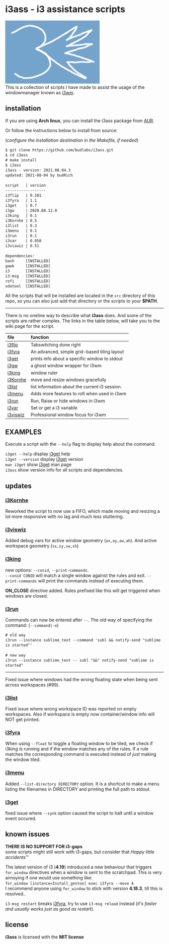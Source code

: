 # i3ass - i3 assistance scripts 


![logo](https://github.com/i3ass-dev/i3ass/blob/dev/assets/i3ass-first-logo2021-05-26-300x200.png?raw=true)  
This is a collection of scripts I have made to assist the
usage of the windowmanager known as [i3wm].

## installation

If you are using **Arch linux**, you can install the i3ass
package from [AUR].  

Or follow the instructions below to install from source:  

(*configure the installation destination in the Makefile,
if needed*)

``` text
$ git clone https://github.com/budlabs/i3ass.git
$ cd i3ass
# make install
$ i3ass
i3ass - version: 2021.08.04.3
updated: 2021-08-04 by budRich

script   | version
------------------
i3flip   | 0.101
i3fyra   | 1.1
i3get    | 0.7
i3gw     | 2020.08.12.0
i3king   | 0.1
i3Kornhe | 0.5
i3list   | 0.3
i3menu   | 0.1
i3run    | 0.1
i3var    | 0.050
i3viswiz | 0.51

dependencies:
bash     [INSTALLED]
gawk     [INSTALLED]
i3       [INSTALLED]
i3-msg   [INSTALLED]
rofi     [INSTALLED]
xdotool  [INSTALLED]
```


All the scripts that will be installed are located in the
`src` directory of this repo, so you can also just add that
directory or the scripts to your **$PATH**.  

---

There is no oneline way to describe what **i3ass** does.
And some of the scripts are rather complex. The links in the
table below, will take you to the wiki page for the script.


|**file**  |     **function**          |
|:---------|:--------------------------|
|[i3flip] | Tabswitching done right
|[i3fyra] | An advanced, simple grid-based tiling layout
|[i3get] | prints info about a specific window to stdout
|[i3gw] | a ghost window wrapper for i3wm
|[i3king] | window ruler
|[i3Kornhe] | move and resize windows gracefully
|[i3list] | list information about the current i3 session.
|[i3menu] | Adds more features to rofi when used in i3wm
|[i3run] | Run, Raise or hide windows in i3wm
|[i3var] | Set or get a i3 variable
|[i3viswiz] | Professional window focus for i3wm

EXAMPLES
--------

Execute a script with the `--help` flag to display help
about the command.

`i3get --help` display [i3get] help  
`i3get --version` display [i3get] version  
`man i3get` show [i3get] man page  
`i3ass` show version info for all scripts and dependencies.

## updates

### [i3Kornhe]

Reworked the script to now use a FIFO, which made moving
and resizing a lot more responsive with no lag and much less
stuttering.

### [i3viswiz]


Added debug vars for active window geometry
(`ax,ay,aw,ah`). And active workspace geometry
(`sx,sy,sw,sh`)

### [i3king]


new options: `--conid`, `--print-commands`.  
`--conid CONID` will match a single window against the
rules and exit. `--print-commands` will print the commands
instead of executing them.

**ON_CLOSE** directive added. Rules prefixed like this will
get triggered when windows are closed.

### [i3run]


Commands can now be entered after `--`. The old way of
specifying the command: (`--command|-e`)

``` shell
# old way
i3run --instance sublime_text --command 'subl && notify-send "sublime is started"'

# new way
i3run --instance sublime_text -- subl "&&" notify-send "sublime is started"
```


---


Fixed issue where windows had the wrong floating state when
being sent across workspaces (#99).

### [i3list]


Fixed issue where wrong workspace ID was reported on empty
workspaces. Also if workspace is empty now container/window
info will NOT get printed.

### [i3fyra]


When using `--float` to toggle a floating window to be
tiled, we check if i3king is running and if the window
matches any of the rules. If a rule matches the
corresponding command is executed instead of *just* making
the window tiled.

### [i3menu]


Added `--list-directory DIRECTORY` option. It is a shortcut
to make a menu listing the filenames in DIRECTORY and
printing the full path to stdout.

### [i3get]


fixed issue where `--synk` option caused the script to halt until a window event occured.

## known issues

**THERE IS NO SUPPORT FOR i3-gaps**  
some scripts might still work with i3-gaps, but consider
that *Happy little accidents™*  

The latest version of i3 (**4.19**) introduced a new
behaviour that triggers `for_window` directives when a
window is sent to the scratchpad. This is very annoying if
one would use something like:  
`for_window [instance=Install_gentoo] exec i3fyra --move A`  
I recommend anyone using `for_window` to stick with version
**4.18.3**, till this is resolved..  

`i3-msg restart` breaks [i3fyra], try to use `i3-msg
reload` instead (*it's faster and usually works just as good
as restart*).



[wiki]: https://github.com/budlabs/i3ass/wiki
[Makefile]: https://github.com/budRich/i3ass/blob/master/Makefile
[install.sh]: https://github.com/budRich/i3ass/blob/master/install.sh
[i3add]: https://github.com/budRich/scripts/i3add/
[AUR]: https://aur.archlinux.org/packages/i3ass/
[i3]: https://i3wm.org/
[i3wm]: https://i3wm.org/
[bashbud]: https://github.com/budlabs/bashbud
[i3flip]: https://github.com/budlabs/i3ass/wiki/i3flip
[i3fyra]: https://github.com/budlabs/i3ass/wiki/i3fyra
[i3get]: https://github.com/budlabs/i3ass/wiki/i3get
[i3gw]: https://github.com/budlabs/i3ass/wiki/i3gw
[i3Kornhe]: https://github.com/budlabs/i3ass/wiki/i3Kornhe
[i3list]: https://github.com/budlabs/i3ass/wiki/i3list
[i3var]: https://github.com/budlabs/i3ass/wiki/i3var
[i3run]: https://github.com/budlabs/i3ass/wiki/i3run
[i3menu]: https://github.com/budlabs/i3ass/wiki/i3menu
[i3viswiz]: https://github.com/budlabs/i3ass/wiki/i3viswiz
[i3king]: https://github.com/budlabs/i3ass/wiki/i3king



## license

**i3ass** is licensed with the **MIT license**


